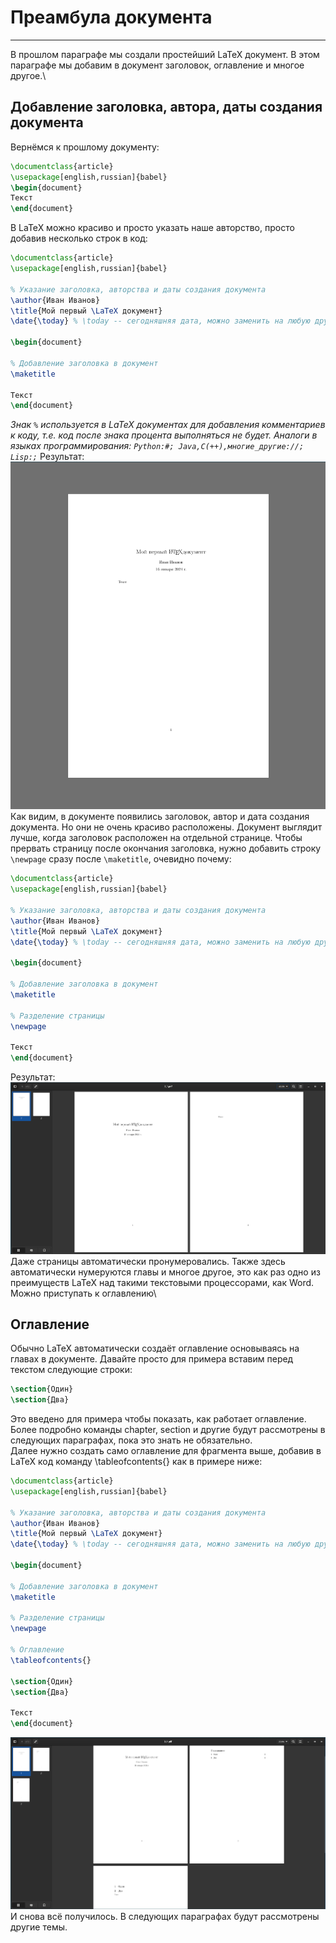 # Преамбула документа
---
В прошлом параграфе мы создали простейший LaTeX документ. В этом параграфе мы добавим в документ заголовок, оглавление и многое другое.\
## Добавление заголовка, автора, даты создания документа
Вернёмся к прошлому документу:
```latex
\documentclass{article}
\usepackage[english,russian]{babel}
\begin{document}
Текст
\end{document}
```
В LaTeX можно красиво и просто указать наше авторство, просто добавив несколько строк в код:
```latex
\documentclass{article}
\usepackage[english,russian]{babel}

% Указание заголовка, авторства и даты создания документа
\author{Иван Иванов}
\title{Мой первый \LaTeX документ}
\date{\today} % \today -- сегодняшняя дата, можно заменить на любую другую.

\begin{document}

% Добавление заголовка в документ
\maketitle

Текст
\end{document}
```
_Знак `%` используется в LaTeX документах для добавления комментариев к коду, т.е. код после знака процента выполняться не будет. Аналоги в языках программирования: `Python:#; Java,C(++),многие_другие://; Lisp:;`_
Результат:
![Пример 1](examples/3_1.png)
Как видим, в документе появились заголовок, автор и дата создания документа. Но они не очень красиво расположены. Документ выглядит лучше, когда заголовок расположен на отдельной странице. Чтобы прервать страницу после окончания заголовка, нужно добавить строку `\newpage` сразу после `\maketitle`, очевидно почему:
```latex
\documentclass{article}
\usepackage[english,russian]{babel}

% Указание заголовка, авторства и даты создания документа
\author{Иван Иванов}
\title{Мой первый \LaTeX документ}
\date{\today} % \today -- сегодняшняя дата, можно заменить на любую другую.

\begin{document}

% Добавление заголовка в документ
\maketitle

% Разделение страницы
\newpage

Текст
\end{document}
```
Результат:
![Пример 2](examples/3_2.png)
Даже страницы автоматически пронумеровались. Также здесь автоматически нумеруются главы и многое другое, это как раз одно из преимуществ LaTeX над такими текстовыми процессорами, как Word. Можно приступать к оглавлению\
## Оглавление
Обычно LaTeX автоматически создаёт оглавление основываясь на главах в документе. Давайте просто для примера вставим перед текстом следующие строки:
```latex
\section{Один}
\section{Два}
```
Это введено для примера чтобы показать, как работает оглавление. Более подробно команды chapter, section и другие будут рассмотрены в следующих параграфах, пока это знать не обязательно.\
Далее нужно создать само оглавление для фрагмента выше, добавив в LaTeX код команду \tableofcontents{} как в примере ниже:
```latex
\documentclass{article}
\usepackage[english,russian]{babel}

% Указание заголовка, авторства и даты создания документа
\author{Иван Иванов}
\title{Мой первый \LaTeX документ}
\date{\today} % \today -- сегодняшняя дата, можно заменить на любую другую.

\begin{document}

% Добавление заголовка в документ
\maketitle

% Разделение страницы
\newpage

% Оглавление
\tableofcontents{}

\section{Один}
\section{Два}

Текст
\end{document}
```
![Пример 3](examples/3_3.png)
И снова всё получилось. В следующих параграфах будут рассмотрены другие темы.
